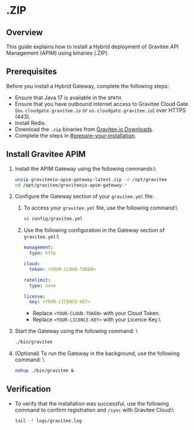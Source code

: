 # .ZIP

## Overview

This guide explains how to install a Hybrid deployment of Gravitee API Management (APIM) using binaries (.ZIP).

## Prerequisites

Before you install a Hybrid Gateway, complete the following steps:

* Ensure that Java 17 is available in the `$PATH`.
* Ensure that you have outbound internet access to Gravitee Cloud Gate (`eu.cloudgate.gravitee.io` or `us.cloudgate.gravitee.io`) over HTTPS (443).
* Install Redis.
* Download the `.zip` binaries from [Gravitee.io Downloads](https://download.gravitee.io/#graviteeio-apim/distributions/).
* Complete the steps in [#prepare-your-installation](./#prepare-your-installation "mention").

## Install Gravitee APIM

1.  Install the APIM Gateway using the following commands:\


    ```bash
    unzip graviteeio-apim-gateway-latest.zip -d /opt/gravitee
    cd /opt/gravitee/graviteeio-apim-gateway-*
    ```


2. Configure the Gateway section of your `gravitee.yml` file:
   1.  To access your `gravitee.yml` file, use the following command:\


       ```bash
       vi config/gravitee.yml
       ```


   2.  Use the following configuration in the Gateway section of `gravitee.yml`:\


       ```yaml
       management:
         type: http

       cloud:
         token: <YOUR-CLOUD-TOKEN>

       ratelimit:
         type: none

       license:
         key: <YOUR-LICENCE-KEY>
       ```



       * Replace `<YOUR-CLOUD-TOKEN>` with your Cloud Token.&#x20;
       * Replace `<YOUR-LICENCE-KEY>` with your Licence Key.\

3.  Start the Gateway using the following command: \


    ```bash
    ./bin/gravitee
    ```


4.  (Optional) To run the Gateway in the background, use the following command: \


    ```bash
    nohup ./bin/gravitee &
    ```

## Verification

*   To verify that the installation was successful, use the following command to confirm registration and `/sync` with Gravitee Cloud:\


    ```bash
    tail -f logs/gravitee.log
    ```
